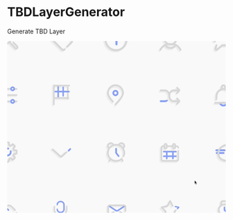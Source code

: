 # TBDLayerGenerator
Generate TBD Layer

![image](https://raw.githubusercontent.com/hanamiju/TBDLayerGenerator/master/gif.gif "image")